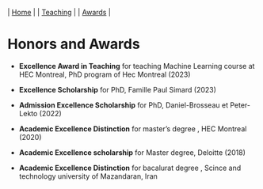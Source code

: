 | [Home](index.md) | | [Teaching](teaching.md) | | [Awards](awards.md) | 

# Honors and Awards 

- **Excellence Award in Teaching** for teaching Machine Learning course at HEC Montreal, PhD program of Hec Montreal (2023)
  
- **Excellence Scholarship**  for PhD, Famille Paul Simard (2023)

- **Admission Excellence Scholarship** for PhD, Daniel-Brosseau et Peter-Lekto (2022)

- **Academic Excellence Distinction** for master’s degree , HEC Montreal (2020)

- **Academic Excellence scholarship** for Master degree, Deloitte (2018)

- **Academic Excellence Distinction** for bacalurat degree , Scince and technology university of Mazandaran, Iran 

